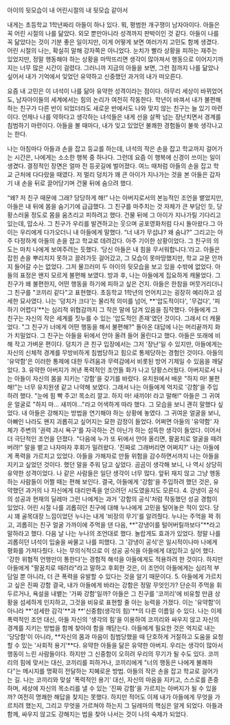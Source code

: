 
아이의 뒷모습이 내 어린시절의 내 뒷모습 같아서 

내게는 초등학교 1학년짜리 아들이 하나 있다. 뭐, 평범한 개구쟁이 남자아이다. 아들은 꼭 어린 시절의 나를 닮았다. 외모 뿐만아니라 성격까지 판박이인 것 같다. 아들이 나를 꼭 닮았다는 것이 기분 좋은 일이지만, 이게 어떻게 보면 여러가지 고민도 함께 생겼다. 어린 시절의 나는, 확실히 말해 강자쪽은 아니었다. 눈치가 빨라 상황을 피하는 재주는 있었지만, 정말 행동해야 하는 상황을 마딱뜨리면 생각이 많아져서 행동으로 이어지기까지는 너무 많은 시간이 걸렸다. 그러니까  지금의 아들을 보면, 그런 점까지 나를 닮았나 싶어서 내가 기억에서 잊었던 유약하고 신중했던 과거의 내가 떠오른다.

요즘 내 고민은 이 녀석이 나를 닮아 유약한 성격이라는 점이다. 아무리 세상이 바뀌었어도, 남자아이들의 세계에서는 힘의 논리가 여전히 작동한다. 학년이 바껴서 내가 불편해 하는 친구가 다른 반이 되었더라도 새로운 반에서도 나와 맞지 않는 친구는 늘 있기 마련이다. 언제나 나를 약하다고 생각하는 녀석들은 내게 선을 살짝 넘는 장난치면서 경계를 침범하기 마련이다. 아들을 볼 때마다, 내가 잊고 있었던 불쾌한 경험들이 불쑥 생각나고는 한다. 

나는 아침마다 아들과 손을 잡고 등교를 하는데, 녀석의 작은 손을 잡고 학교까지 걸어가는 시간은, 나에게는 소소한 행복 중 하나다. 그런데 요즘 이 행복에 신경이 쓰이는 일이 생겼다. 결정적인 장면은 얼마 전 등굣길에 벌어졌다. 여느 때처럼 아들의 손을 잡고 학교 근처에 다다랐을 때였다. 저 멀리 덩치가 꽤 큰 아이가 지나가는 것을 본 아들은 갑자기 내 손을 뒤로 끌어당기며 건물 뒤에 숨으려 했다.

“왜? 저 친구 때문에 그래? 당당하게 해!” 나는 아버지로서의 본능적인 조언을 뱉었지만, 아들은 내 뒤에 몸을 숨기기에 급급했다. 그 친구를 마주치는 것 자체가 큰 부담인 듯, 당황스러울 정도로 몸을 움츠리고 피하려고 했다.
건물 뒤에 그 아이가 지나가릴 기다리고 있는데, 맙소사. 그 친구가 우리를 발견하고는 웃으며 공포영화처럼 다시 돌아왔다.그 아이는 우리에게 다가오더니 내 아들에게 말했다. “너 내가 무섭냐? 왜 숨냐?”
그리고는 아주 다정하게 아들의 손을 잡고 학교로 데려갔다. 아주 기이한 상황이었다. 그 친구의 의도는 마치 나에게 보여주려는 듯했다. ‘당신 아들은 내 힘을 무서워합니다.’라고. 아들은 잡힌 손을 뿌리치지 못하고 끌려가듯 걸어갔고, 그 모습이 못마땅했지만, 학교 교문 안까지 들어갈 수는 없었다. 그저 물끄러미 두 아이의 뒷모습을 보고 있을 수밖에 없었다. 아들의 표정은 왠지 모르게 불편해 보였다.
방과 후, 나는 아들에게 집요하게 캐물었다. 그 친구가 왜 불편한지, 어떤 행동을 하기에 피하고 싶은 건지.
아들은 한참을 머뭇거리더니 그 친구를 "코끼리 같다"고 표현했다. 초등학교 1학년의 언어치고는 굉장히 예리하고 섬세한 묘사였다. 나는 '덩치가 크다'는 물리적 의미를 넘어, **'압도적이다', '무겁다', '피하기 어렵다'**는 심리적 위협감까지 그 작은 말에 담겨 있음을 짐작했다. 아들에게 그 친구는 자신의 작은 세계를 짓누를 수 있는 '압도적인 존재'였던 것이다.
그래서 더 캐물었다. "그 친구가 너에게 어떤 행동을 해서 불편해?"
돌아온 대답에 나는 머리끝까지 화가 치밀었다. 그 친구는 아들을 뒤에서 안아 올려 들어 올린다고 했다. 아들은 또래에 비해 작고 가벼운 편이다. 덩치가 큰 친구 입장에서는 그저 '장난'일 수 있지만, 아들에게는 자신의 신체적 경계를 무방비하게 침범당하고 힘으로 통제당하는 경험인 것이다. 아들의 '유약함'은 이러한 통제에 대한 두려움과 무력감에서 비롯된 방어 기제일 수 있음을 깨달았다.
3. 유약한 아버지가 꺼낸 폭력적인 조언들
화가 나고 당황스러웠다. 아버지로서 나는 아들이 자신의 몸을 지키는 '강함'을 갖기를 바랐다.
유치원에서 배운 "하지 마! 불편해!"는 너무 유치원생 같고 나약해 보였다. 그래서 나는 아들에게 억지로 '강함'을 주입하려 했다.
"눈에 힘 빡 주고! 목소리 깔고. 하지 마! 새끼야! 라고 말해!"
아들은 그 귀여운 얼굴로 "하지 마... 새끼야..."라고 어색하게 따라 했다. 그 모습을 보니 괜히 말했다 싶었다. 내 아들은 강해지는 방법을 연기해야 하는 상황에 놓였다. 그 귀여운 얼굴을 보니, 아빠인 나라도 왠지 괴롭히고 싶어지는 묘한 감정이 들었다. 어쩌면 아들의 '유약함' 자체가 주변의 '권력 과시 욕구'를 자극하는 건 아닌가 하는 섬뜩한 생각이 들었다.
이어서 더 극단적인 조언을 던졌다. "다음에 누가 또 뒤에서 안아 올리면, 팔꿈치로 얼굴을 때려버려!"
말을 뱉고 나자마자 후회가 밀려왔다. '진짜로 그래버리면 어쩌지?' 나는 아들에게 폭력을 가르치고 있었다. 아들을 가해자로 만들 위험을 감수하면서까지 나는 아들을 지키고 싶었던 것이다. 했던 말을 주워 담고 싶었다.
곰곰이 생각해 보니, 나 역시 상당히 유약한 성격이었다. 나 같은 사람들은 일단 생각이 너무 많다. 앞뒤 재지 않고 그냥 행동하는 사람들이 어쩔 때는 편해 보인다. 결국, 아들에게 '강함'을 주입하려 했던 것은, 유약했던 과거의 나 자신에게 대리만족을 얻으려던 시도였을지도 모른다.
4. 강냉이 공식의 성공과 현재의 딜레마
그런 나에게는 과거 '강함의 공식'처럼 작동했던 성공 경험이 있었다.
어린 시절 나를 괴롭히던 친구에 대해 누나에게 고민을 털어놓은 적이 있다. 당시 꽤 골목대장 느낌이었던 누나는 내게 '비장의 무기'를 알려줬다.
누나는 주먹을 꽉 쥐고, 괴롭히는 친구 얼굴 가까이에 주먹을 댄 다음, **"강냉이를 털어버릴까보다"**라고 말하라고 했다.
다음 날 나는 누나의 조언대로 했다. 놀랍게도 효과가 있었다. 정말 나를 괴롭히던 녀석이 입술을 싸물고 나를 피했다. 그 '강냉이 공식'은 일시적이나마 나에게 평화를 가져다줬다.
나는 무의식적으로 이 성공 공식을 아들에게 대입하고 싶어 했다. '강한 위협적 언행만이 통한다'는 경험적 해석을 아들에게도 적용하려 한 것이다. 하지만 아들에게 "팔꿈치로 때려라"라고 말하고 후회한 것은, 이 조언이 아들에게는 심리적 부담일 뿐 아니라, 더 큰 폭력을 유발할 수 있다는 것을 알기 때문이다.
5. 아들에게 가르치고 싶은 진짜 강함
결국, 내가 아들에게 바라는 강함은 정말 무엇인가? 단순히 주먹을 휘두르거나, 욕설을 내뱉는 '가짜 강함'일까?
아들은 그 친구를 '코끼리'에 비유할 만큼 상황을 섬세하게 인지하고, 그것을 비유로 표현할 줄 아는 능력을 가졌다. 이는 '유약함'이 아니라 **'섬세한 감각'**과 **'신중함(생각의 힘)'**의 다른 이름일 수 있다.
나는 이제 폭력적인 조언 대신, 아들 자신의 '생각의 힘'을 이용하여 코끼리와 싸우지 않고 자신의 경계를 지키는 방법을 함께 찾아야 함을 깨닫는다. 아들에게 필요한 것은 억지로 내는 '당당함'이 아니라, **자신의 몸과 마음이 침범당했을 때 단호하게 거절하고 도움을 요청할 수 있는 '사회적 용기'**다.
유약한 아들을 닮은 유약한 아버지. 우리는 생각이 많아서 행동이 느린 사람들이다. 하지만 그 신중함이 오히려 우리의 무기가 될 수도 있다. 코끼리의 힘에 맞서는 대신, 코끼리를 피하거나, 코끼리에게 "너의 행동은 나에게 불쾌하다"는 메시지를 명확히 전달하는 지혜로운 방법.
아들의 작은 손을 잡고 학교로 걸어가는 길. 나는 코끼리와 맞설 '폭력적인 용기' 대신, 자신의 마음을 지키고, 스스로를 존중하며, 세상에 자신의 목소리를 낼 수 있는 '진짜 강함'을 가르치는 아버지가 될 수 있을까?
여전히 명쾌한 해답을 찾지는 못했다. 하지만 적어도 이제 내가 아들에게 무엇을 가르치려 했는지, 그리고 무엇을 가르쳐야 하는지 그 딜레마의 핵심은 알게 되었다. 아들과 함께, 싸우지 않고도 강해지는 법을 찾아 나서는 것이 나의 숙제가 되었다.
